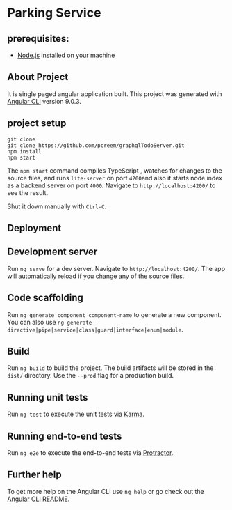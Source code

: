 # Parking Service 
## prerequisites: 
* [Node.js](https://nodejs.org/en/) installed on your machine

## About Project

It is single paged angular application built. This project was generated with [Angular CLI](https://github.com/angular/angular-cli) version 9.0.3.

## project setup
```shell
git clone
git clone https://github.com/pcreem/graphqlTodoServer.git
npm install
npm start
```


The `npm start` command compiles TypeScript , watches for changes to the source files, and runs `lite-server` on port `4200`and also it starts node index as a backend server on port `4000`.
Navigate to `http://localhost:4200/` to see the result.

Shut it down manually with `Ctrl-C`.


## Deployment


## Development server

Run `ng serve` for a dev server. Navigate to `http://localhost:4200/`. The app will automatically reload if you change any of the source files.

## Code scaffolding

Run `ng generate component component-name` to generate a new component. You can also use `ng generate directive|pipe|service|class|guard|interface|enum|module`.

## Build

Run `ng build` to build the project. The build artifacts will be stored in the `dist/` directory. Use the `--prod` flag for a production build.

## Running unit tests

Run `ng test` to execute the unit tests via [Karma](https://karma-runner.github.io).

## Running end-to-end tests

Run `ng e2e` to execute the end-to-end tests via [Protractor](http://www.protractortest.org/).

## Further help

To get more help on the Angular CLI use `ng help` or go check out the [Angular CLI README](https://github.com/angular/angular-cli/blob/master/README.md).
